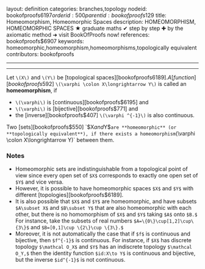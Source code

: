 layout: definition
categories: branches,topology
nodeid: bookofproofs$6197
orderid: 500
parentid: bookofproofs$129
title: Homeomorphism, Homeomorphic Spaces
description: HOMEOMORPHISM, HOMEOMORPHIC SPACES ★ graduate maths ✔ step by step ✚ by the axiomatic method ➜ visit BookOfProofs now!
references: bookofproofs$6907
keywords: homeomorphic,homeomorphism,homeomorphisms,topologically equivalent
contributors: bookofproofs

---


---

Let `\(X\)` and `\(Y\)` be [topological spaces][bookofproofs$6189]. A [function][bookofproofs$592] `\(\varphi \colon X\longrightarrow Y\)`  is called an **homeomorphism**, if

* `\(\varphi\)` is [continuous][bookofproofs$6195] and 
* `\(\varphi\)` is [bijective][bookofproofs$771] and
* the [inverse][bookofproofs$407] `\(\varphi ^{-1}\)` is also continuous.

Two [sets][bookofproofs$550] `$X$` and `$Y$` are **homeomorphic** (or **topologically equivalent**), if there exists a homeomorphism `\(\varphi \colon X\longrightarrow Y\)` between them.

### Notes

* Homeomorphic sets are indistinguishable from a topological point of view since every open set of `$X$` corresponds to exactly one open set of `$Y$` and vice versa. 
* However, it is possible to have homeomorphic spaces `$X$` and `$Y$` with different [topologies][bookofproofs$6189].
* It is also possible that `$X$` and `$Y$` are homeomorphic, and have subsets `$A\subset X$` and `$B\subset Y$` that are also homeomorphic with each other, but there is no homomorphism of `$X$` and `$Y$` taking `$A$` onto `$B.$` For instance, take the subsets of real numbers `$A=\{0\}\cup[1,2]\cup\{3\}$` and `$B=[0,1]\cup \{2\}\cup \{3\}.$`
* Moreover, it is not automatically the case that if `$f$` is continuous and bijective, then `$f^{-1}$` is continuous. For instance, if `$X$` has discrete topology `$\mathcal O_X$` and `$Y$` has an indiscrete topology `$\mathcal O_Y,$` then the identity function `$id:X\to Y$` is continuous and bijective, but the inverse `$id^{-1}$` is not continuous.

